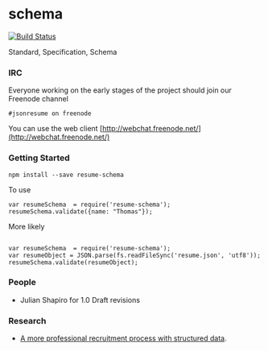 schema
======

[![Build Status](https://api.travis-ci.org/jsonresume/resume-schema.svg)](http://travis-ci.org/jsonresume/resume-schema)

Standard, Specification, Schema

### IRC

Everyone working on the early stages of the project should join our Freenode channel

```
#jsonresume on freenode
```

You can use the web client [http://webchat.freenode.net/](http://webchat.freenode.net/)


### Getting Started

```
npm install --save resume-schema
```

To use

```
var resumeSchema  = require('resume-schema');
resumeSchema.validate({name: "Thomas"});
```

More likely

```

var resumeSchema  = require('resume-schema');
var resumeObject = JSON.parse(fs.readFileSync('resume.json', 'utf8'));
resumeSchema.validate(resumeObject);
```

### People

* Julian Shapiro for 1.0 Draft revisions

### Research

- [A more professional recruitment process with structured data](/research/A%20more%20professional%20recruitment%20process%20with%20structured%20CV%20data.pdf).
